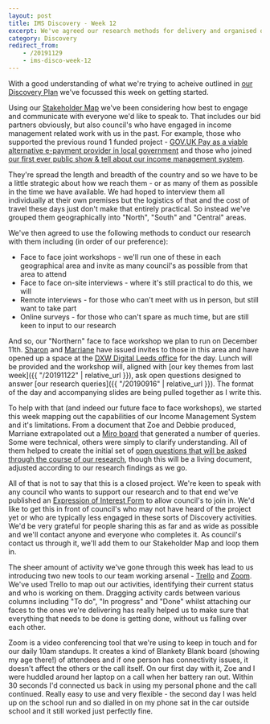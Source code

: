 ```yaml
---
layout: post
title: IMS Discovery - Week 12
excerpt: We've agreed our research methods for delivery and organised our first face to face workshop.
category: Discovery
redirect_from:
    - /20191129
    - ims-disco-week-12
---
```

With a good understanding of what we're trying to acheive outlined in [our Discovery Plan](https://docs.google.com/document/d/1MH5J1GQpceK1ak-hu9DJ-qOOARobZq2vaOS1LwXeSRo/) we've focussed this week on getting started.

Using our [Stakeholder Map](https://miro.com/app/board/o9J_kwYo6Ak=/) we've been considering how best to engage and communicate with everyone we'd like to speak to. That includes our bid partners obviously, but also council's who have engaged in income management related work with us in the past. For example, those who supported the previous round 1 funded project - [GOV.UK Pay as a viable alternative e-payment provider in local government](https://localdigital.gov.uk/gov-uk-pay-as-a-viable-alternative-e-payment-provider/) and those who joined [our first ever public show & tell about our income management system](https://kingstonrichard.uk/20190522).

They're spread the length and breadth of the country and so we have to be a little strategic about how we reach them - or as many of them as possible in the time we have available. We had hoped to interview them all individually at their own premises but the logistics of that and the cost of travel these days just don't make that entirely practical. So instead we've grouped them geographically into "North", "South" and "Central" areas.

We've then agreed to use the following methods to conduct our research with them including (in order of our preference):

*   Face to face joint workshops - we'll run one of these in each geographical area and invite as many council's as possible from that area to attend
*   Face to face on-site interviews - where it's still practical to do this, we will
*   Remote interviews - for those who can't meet with us in person, but still want to take part
*   Online surveys - for those who can't spare as much time, but are still keen to input to our research

And so, our "Northern" face to face workshop we plan to run on December 11th. [Sharon](https://twitter.com/pixlz) and [Marriane](https://twitter.com/mmkernohan) have issued invites to those in this area and have opened up a space at the [DXW Digital Leeds office](https://www.dxw.com/) for the day. Lunch will be provided and the workshop will, aligned with [our key themes from last week]({{ "/20191122" | relative_url }}), ask open questions designed to answer [our research queries]({{ "/20190916" | relative_url }}). The format of the day and accompanying slides are being pulled together as I write this.

To help with that (and indeed our future face to face workshops), we started this week mapping out the capabilities of our Income Management System and it's limitations. From a document that Zoe and Debbie produced, Marriane extrapolated out a [Miro board](https://miro.com/app/board/o9J_kweacBY=/) that generated a number of queries. Some were technical, others were simply to clarify understanding. All of them helped to create the initial set of [open questions that will be asked through the course of our research](https://docs.google.com/presentation/d/1rZjEP1m2z3UPqHzikuIyPsWyCdw5m7SPT_fKI93T1ag/), though this will be a living document, adjusted according to our research findings as we go.

All of that is not to say that this is a closed project. We're keen to speak with any council who wants to support our research and to that end we've published an [Expression of Interest Form](https://forms.gle/Zx6cuVodTosFEH2x6) to allow council's to join in. We'd like to get this in front of council's who may not have heard of the project yet or who are typically less engaged in these sorts of Discovery activities. We'd be very grateful for people sharing this as far and as wide as possible and we'll contact anyone and everyone who completes it. As council's contact us through it, we'll add them to our Stakeholder Map and loop them in.

The sheer amount of activity we've gone through this week has lead to us introducing two new tools to our team working arsenal - [Trello](https://trello.com) and [Zoom](https://zoom.us). We've used Trello to map out our activities, identifying their current status and who is working on them. Dragging activity cards between various columns including "To do", "In progress" and "Done" whilst attaching our faces to the ones we're delivering has really helped us to make sure that everything that needs to be done is getting done, without us falling over each other.

Zoom is a video conferencing tool that we're using to keep in touch and for our daily 10am standups. It creates a kind of Blankety Blank board (showing my age there!) of attendees and if one person has connectivity issues, it doesn't affect the others or the call itself. On our first day with it, Zoe and I were huddled around her laptop on a call when her battery ran out. Within 30 seconds I'd connected us back in using my personal phone and the call continued. Really easy to use and very flexible - the second day I was held up on the school run and so dialled in on my phone sat in the car outside school and it still worked just perfectly fine.